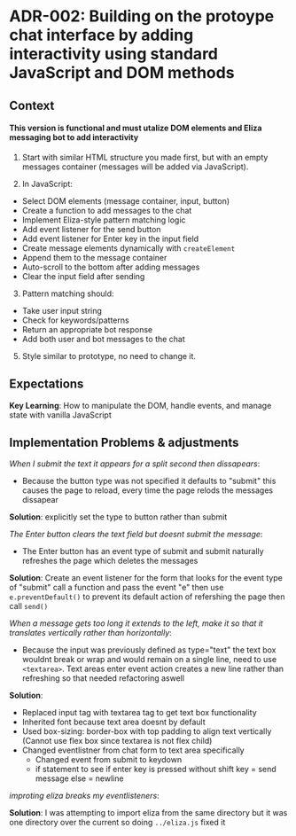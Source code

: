 # ADR-002: Building on the protoype chat interface by adding interactivity using standard JavaScript and DOM methods

## Context

#### This version is functional and must utalize DOM elements and Eliza messaging bot to add interactivity

1. Start with similar HTML structure you made first, but with an empty messages container (messages will be added via JavaScript).

2. In JavaScript:

- Select DOM elements (message container, input, button)
- Create a function to add messages to the chat
- Implement Eliza-style pattern matching logic
- Add event listener for the send button
- Add event listener for Enter key in the input field
- Create message elements dynamically with `createElement`
- Append them to the message container
- Auto-scroll to the bottom after adding messages
- Clear the input field after sending

3. Pattern matching should:

- Take user input string
- Check for keywords/patterns
- Return an appropriate bot response
- Add both user and bot messages to the chat

5. Style similar to prototype, no need to change it.

## Expectations

__Key Learning__: How to manipulate the DOM, handle events, and manage state with vanilla JavaScript

## Implementation Problems & adjustments

_When I submit the text it appears for a split second then dissapears_:

- Because the button type was not specified it defaults to "submit" this causes the page to reload, every time the page relods the messages dissapear

 __Solution__: explicitly set the type to button rather than submit

_The Enter button clears the text field but doesnt submit the message_:

- The Enter button has an event type of submit and submit naturally refreshes the page which deletes the messages

__Solution__: Create an event listener for the form that looks for the event type of "submit" call a function and pass the event "e" then use `e.preventDefault()` to prevent its default action of refershing the page then call `send()`

_When a message gets too long it extends to the left, make it so that it translates vertically rather than horizontally_:

- Because the input was previously defined as type="text" the text box wouldnt break or wrap and would remain on a single line, need to use `<textarea>`. Text areas enter event action creates a new line rather than refreshing so that needed refactoring aswell

__Solution__: 

- Replaced input tag with textarea tag to get text box functionality
- Inherited font because text area doesnt by default
- Used box-sizing: border-box with top padding to align text vertically (Cannot use flex box since textarea is not flex child)
- Changed eventlistner from chat form to text area specifically
    - Changed event from submit to keydown
    - if statement to see if enter key is pressed without shift key = send message else = newline


_improting eliza breaks my eventlisteners_:

__Solution__: I was attempting to import eliza from the same directory but it was one directory over the current so doing `../eliza.js` fixed it






